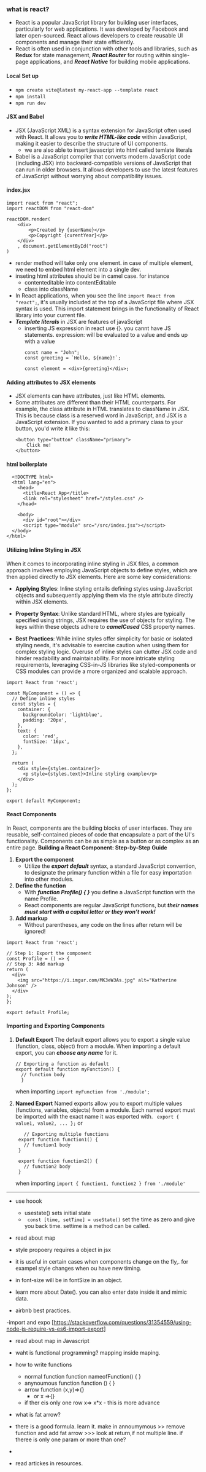 
### what is react?
- React is a popular JavaScript library for building user interfaces, particularly for web applications. It was developed by Facebook and later open-sourced. React allows developers to create reusable UI components and manage their state efficiently.
- React is often used in conjunction with other tools and libraries, such as **Redux** for state management, ***React Router*** for routing within single-page applications, and ***React Native*** for building mobile applications.

#### Local Set up
- ``npm create vite@latest my-react-app --template react``
- ``npm install``
- ``npm run dev``

#### JSX and Babel
- JSX (JavaScript XML) is a syntax extension for JavaScript often used with React. It allows you to ***write HTML-like code*** within JavaScript, making it easier to describe the structure of UI components.
  - we are also able to insert javascript into html called temlate literals
- Babel is a JavaScript compiler that converts modern JavaScript code (including JSX) into backward-compatible versions of JavaScript that can run in older browsers. It allows developers to use the latest features of JavaScript without worrying about compatibility issues.

#### index.jsx
```
import react from "react";
import reactDOM from "react-dom"

reactDOM.render(
    <div>
        <p>Created by {userName}</p>
        <p>Copyright {curentYear}</p>
    </div>
    , document.getElementById("root")
)
```
- render method will take only one element. in case of multiple element, we need to embed html element into a single dev. 
- inseting html attributes should be in camel case. for instance 
  - contenteditable into contentEditable
  - class into className
- In React applications, when you see the line ``import React from "react";``, it's usually included at the top of a JavaScript file where JSX syntax is used. This import statement brings in the functionality of React library into your current file.
- ***Template literals*** in JSX are features of javaScript
  - inserting JS expression in react use {}. you cannt have JS statements. expression: will be evaluated to a value and ends up with a value
    ```
    const name = "John";
    const greeting = `Hello, ${name}!`;

    const element = <div>{greeting}</div>;
    ```

#### Adding attributes to JSX elements
- JSX elements can have attributes, just like HTML elements.
- Some attributes are different than their HTML counterparts. For example, the class attribute in HTML translates to className in JSX. This is because class is a reserved word in JavaScript, and JSX is a JavaScript extension. If you wanted to add a primary class to your button, you'd write it like this:
    ```
    <button type="button" className="primary">
        Click me!
    </button>
    ```

#### html boilerplate
```
  <!DOCTYPE html>
  <html lang="en">
    <head>
      <title>React App</title>
      <link rel="stylesheet" href="/styles.css" />
    </head>
    
    <body>
      <div id="root"></div>
      <script type="module" src="/src/index.jsx"></script>
  </body>
</html>
```
#### Utilizing Inline Styling in JSX
When it comes to incorporating inline styling in JSX files, a common approach involves employing JavaScript objects to define styles, which are then applied directly to JSX elements. Here are some key considerations:

- **Applying Styles**: Inline styling entails defining styles using JavaScript objects and subsequently applying them via the style attribute directly within JSX elements.

- **Property Syntax**: Unlike standard HTML, where styles are typically specified using strings, JSX requires the use of objects for styling. The keys within these objects adhere to ***camelCased*** CSS property names.

- **Best Practices**: While inline styles offer simplicity for basic or isolated styling needs, it's advisable to exercise caution when using them for complex styling logic. Overuse of inline styles can clutter JSX code and hinder readability and maintainability. For more intricate styling requirements, leveraging CSS-in-JS libraries like styled-components or CSS modules can provide a more organized and scalable approach.
```
import React from 'react';

const MyComponent = () => {
  // Define inline styles
  const styles = {
    container: {
      backgroundColor: 'lightblue',
      padding: '20px',
    },
    text: {
      color: 'red',
      fontSize: '16px',
    },
  };

  return (
    <div style={styles.container}>
      <p style={styles.text}>Inline styling example</p>
    </div>
  );
};

export default MyComponent;
```
#### React Components
In React, components are the building blocks of user interfaces. They are reusable, self-contained pieces of code that encapsulate a part of the UI's functionality. Components can be as simple as a button or as complex as an entire page.
**Building a React Component: Step-by-Step Guide**
1. **Export the component** 
   - Utilize the ***export default*** syntax, a standard JavaScript convention, to designate the primary function within a file for easy importation into other modules.
2. **Define the function** 
   - With ***function Profile() { }*** you define a JavaScript function with the name Profile.
   - React components are regular JavaScript functions, but ***their names must start with a capital letter or they won’t work!***
3. **Add markup**
   - Without parentheses, any code on the lines after return will be ignored!
  ```
  import React from 'react';

// Step 1: Export the component
const Profile = () => {
  // Step 3: Add markup
  return (
    <div>
      <img src="https://i.imgur.com/MK3eW3As.jpg" alt="Katherine Johnson" />
    </div>
  );
};

export default Profile;

  ```

  #### Importing and Exporting Components
1. **Default Export**
  The default export allows you to export a single value (function, class, object) from a module. When importing a default export, you can ***choose any name*** for it.
    ```
    // Exporting a function as default
    export default function myFunction() {
      // function body
      }
    ```
    when importing
    ``import myFunction from './module';``


2. **Named Export**
   Named exports allow you to export multiple values (functions, variables, objects) from a module. Each named export must be imported with the exact name it was exported with.
   `` export { value1, value2, ... };``
   or 
   ```
      // Exporting multiple functions
    export function function1() {
      // function1 body
    }

    export function function2() {
      // function2 body
    }
    ```
   when importing
  `` import { function1, function2 } from './module' ``











--------


- use hoook
  - usestate() sets initial state
  - `` const [time, setTime] = useState()`` set the time as zero and give you back time. settime is a method can be called. 














- read about map


- style propoery requires a object in jsx
- it is useful in certain cases when components change on the fly,. for exampel style changes when ou have new timing.
- in font-size will be in fontSize in an object. 


- learn more about Date(). you can also enter date inside it and mimic data. 


- airbnb best practices.

-import and expo [https://stackoverflow.com/questions/31354559/using-node-js-require-vs-es6-import-export]
- read about map in Javascript
- waht is functional programming? mapping inside maping.
- how to write functions
  - normal function function nameofFunction() { }
  - anynoumous function function () {  }
  - arrow function  (x,y)=>{}
    - or x =>{}
  - if ther eis only one row x=> x*x   - this is more advance
- what is fat arrow?
-  there is a good formula. learn it. make in annoumymous   >> remove function and add fat arrow  >>> look at return,if not multiple line. if theree is only one param or more than one?
-  

- read artickes in resources. 
